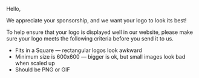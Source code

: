 Hello,

We appreciate your sponsorship, and we want your logo to look its best!

To help ensure that your logo is displayed well in our website, please make sure your logo meets the following criteria before you send it to us.

* Fits in a Square  — rectangular logos look awkward
* Minimum size is 600x600 — bigger is ok, but small images look bad when scaled up 
* Should be PNG or GIF
